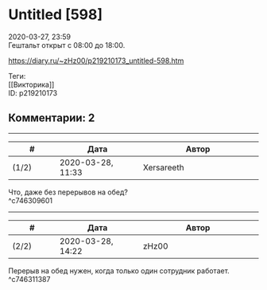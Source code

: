 Untitled [598]
==============

  
2020-03-27, 23:59  
 Гештальт открыт с 08:00 до 18:00.   
  
<https://diary.ru/~zHz00/p219210173_untitled-598.htm>  
  
Теги:  
[[Викторика]]  
ID: p219210173  


Комментарии: 2
--------------

  


---



|         #         |              Дата              |                     Автор                     |           ID           |
| --- | --- | --- | --- |
| (1/2) | 2020-03-28, 11:33 | Xersareeth | c746309601 |

  
 Что, даже без перерывов на обед?   
 ^c746309601

---



|         #         |              Дата              |                     Автор                     |           ID           |
| --- | --- | --- | --- |
| (2/2) | 2020-03-28, 14:22 | zHz00 | c746311387 |

  
 Перерыв на обед нужен, когда только один сотрудник работает.   
 ^c746311387